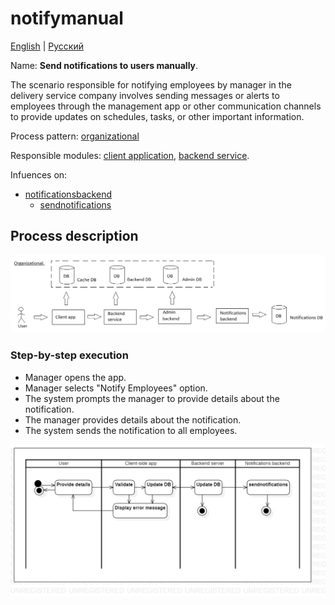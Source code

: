 # notifymanual

[English](notifymanual.md) | [Русский](notifymanual.ru.md)

Name: **Send notifications to users manually**.

The scenario responsible for notifying employees by manager in the delivery service company involves sending messages or alerts to employees through the management app or other communication channels to provide updates on schedules, tasks, or other important information.

Process pattern: [organizational](../../processpatterns/organizational.md)

Responsible modules: [client application](../../frontend/managerclient.md), [backend service](../../backend/managerbackend.md).

Infuences on: 
- [notificationsbackend](../../backend/notificationsbackend.md)
    - [sendnotifications](../notificationsbackend/sendnotifications.md)

## Process description

![organizational_overall](../../img/organizational_overall.png)

### Step-by-step execution

- Manager opens the app.
- Manager selects "Notify Employees" option.
- The system prompts the manager to provide details about the notification.
- The manager provides details about the notification.
- The system sends the notification to all employees.

![warehouse.reportincident](../../img/activitydiagrams/warehouse.reportincident.png)
